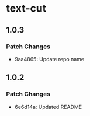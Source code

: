 # text-cut

## 1.0.3

### Patch Changes

- 9aa4865: Update repo name

## 1.0.2

### Patch Changes

- 6e6d14a: Updated README
